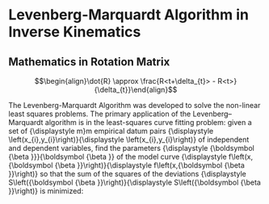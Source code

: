 # Levenberg-Marquardt Algorithm in Inverse Kinematics

## Mathematics in Rotation Matrix

$$\begin{align}\dot{R} \approx \frac{R<t+\delta_{t}> - R<t>}{\delta_{t}}\end{align}$$

The Levenberg-Marquardt Algorithm was developed to solve the non-linear least squares problems. The primary application of the Levenberg–Marquardt algorithm is in the least-squares curve fitting problem: given a set of {\displaystyle m}m empirical datum pairs {\displaystyle \left(x_{i},y_{i}\right)}{\displaystyle \left(x_{i},y_{i}\right)} of independent and dependent variables, find the parameters {\displaystyle {\boldsymbol {\beta }}}{\boldsymbol {\beta }} of the model curve {\displaystyle f\left(x,{\boldsymbol {\beta }}\right)}{\displaystyle f\left(x,{\boldsymbol {\beta }}\right)} so that the sum of the squares of the deviations {\displaystyle S\left({\boldsymbol {\beta }}\right)}{\displaystyle S\left({\boldsymbol {\beta }}\right)} is minimized:

